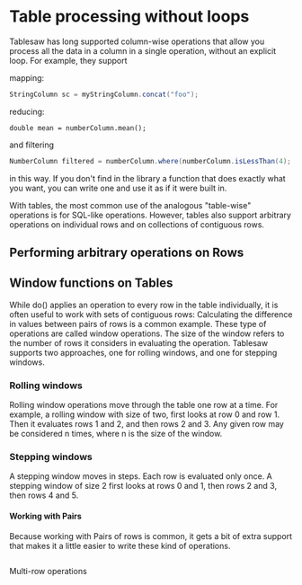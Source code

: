 # Table processing without loops

Tablesaw has long supported column-wise operations that allow you process all the data in a column in a single operation, without an explicit loop. For example, they support 

mapping: 

```java
StringColumn sc = myStringColumn.concat("foo");
```

reducing:

```
double mean = numberColumn.mean();
```

and filtering

```java
NumberColumn filtered = numberColumn.where(numberColumn.isLessThan(4);
```

in this way. If you don't find in the library a function that does exactly what you want, you can write one and use it as if it were built in. 

With tables, the most common use of the analogous "table-wise" operations is for SQL-like operations. However, tables also support arbitrary operations on individual rows and on collections of contiguous rows. 


## Performing arbitrary operations on Rows


## Window functions on Tables

While do() applies an operation to every row in the table individually, it is often useful to work with sets of contiguous rows: Calculating the difference in values between pairs of rows is a common example. These type of operations are called window operations. The size of the window refers to the number of rows it considers in evaluating the operation. Tablesaw supports two approaches, one for rolling windows, and one for stepping windows.

### Rolling windows

Rolling window operations move through the table one row at a time. For example, a rolling window with size of two, first looks at row 0 and row 1. Then it evaluates rows 1 and 2, and then rows 2 and 3. Any given row may be considered n times, where n is the size of the window.

### Stepping windows

A stepping window moves in steps. Each row is evaluated only once. A stepping window of size 2 first looks at rows 0 and 1, then rows 2 and 3, then rows 4 and 5. 

#### Working with Pairs 

Because working with Pairs of rows is common, it gets a bit of extra support that makes it a little easier to write these kind of operations.

```

```



Multi-row operations

 



